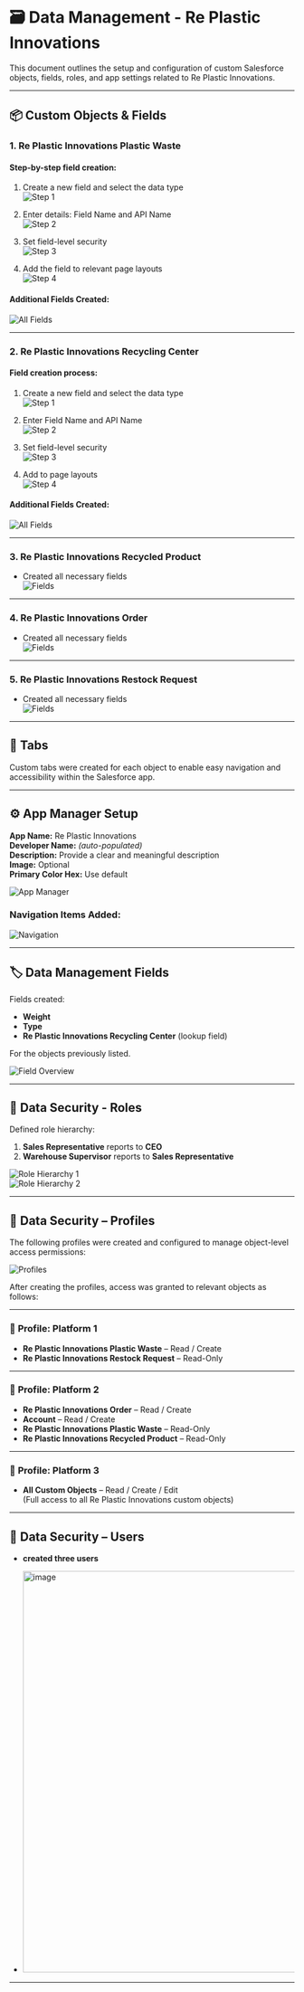# 🗃️ Data Management - Re Plastic Innovations

This document outlines the setup and configuration of custom Salesforce objects, fields, roles, and app settings related to Re Plastic Innovations.

---

## 📦 Custom Objects & Fields

### 1. **Re Plastic Innovations Plastic Waste**

#### Step-by-step field creation:

1. Create a new field and select the data type  
   ![Step 1](https://github.com/user-attachments/assets/c27a5f1f-f7ae-4ba4-9069-7be75a55f2ea)

2. Enter details: Field Name and API Name  
   ![Step 2](https://github.com/user-attachments/assets/0c7ee8d0-bea9-4f0f-be84-0ca917adc509)

3. Set field-level security  
   ![Step 3](https://github.com/user-attachments/assets/85d22cf9-8e61-4d7c-a77a-042389f475cc)

4. Add the field to relevant page layouts  
   ![Step 4](https://github.com/user-attachments/assets/8335dd14-e5bf-49c1-be56-998393b8cf63)

#### Additional Fields Created:
![All Fields](https://github.com/user-attachments/assets/ea8235cb-c8c5-489d-b209-80d7813ba5b3)

---

### 2. **Re Plastic Innovations Recycling Center**

#### Field creation process:

1. Create a new field and select the data type  
   ![Step 1](https://github.com/user-attachments/assets/0788f3a2-2600-4f1a-a054-2ba4715db6b8)

2. Enter Field Name and API Name  
   ![Step 2](https://github.com/user-attachments/assets/3b1cacc7-db1b-4dff-a0ec-055d72a2d723)

3. Set field-level security  
   ![Step 3](https://github.com/user-attachments/assets/bda9fced-bd9a-4524-8925-462ba05b4220)

4. Add to page layouts  
   ![Step 4](https://github.com/user-attachments/assets/e7968bc7-26e1-49f1-87cc-575a46bc484b)

#### Additional Fields Created:
![All Fields](https://github.com/user-attachments/assets/0943c672-13bc-4fa7-a405-d2e552930115)

---

### 3. **Re Plastic Innovations Recycled Product**

- Created all necessary fields  
  ![Fields](https://github.com/user-attachments/assets/992fdaca-083b-4112-b26d-3324724d51ac)

---

### 4. **Re Plastic Innovations Order**

- Created all necessary fields  
  ![Fields](https://github.com/user-attachments/assets/8ec8730c-6c21-43e1-8237-1ddc57167c06)

---

### 5. **Re Plastic Innovations Restock Request**

- Created all necessary fields  
  ![Fields](https://github.com/user-attachments/assets/5f8b99bb-ded9-43a0-bf2b-2ffe69765056)

---

## 📁 Tabs

Custom tabs were created for each object to enable easy navigation and accessibility within the Salesforce app.

---

## ⚙️ App Manager Setup

**App Name:** Re Plastic Innovations  
**Developer Name:** *(auto-populated)*  
**Description:** Provide a clear and meaningful description  
**Image:** Optional  
**Primary Color Hex:** Use default  

![App Manager](https://github.com/user-attachments/assets/ec99525f-aeea-4fa8-a5fe-1652917bf356)

### Navigation Items Added:
![Navigation](https://github.com/user-attachments/assets/83b1efff-592d-40b0-ad4c-448c0f464c87)

---

## 🏷️ Data Management Fields

Fields created:

- **Weight**
- **Type**
- **Re Plastic Innovations Recycling Center** (lookup field)

For the objects previously listed.

![Field Overview](https://github.com/user-attachments/assets/34effb82-7c2c-4612-ae2a-d67f4ad58d69)

---

## 🔐 Data Security - Roles

Defined role hierarchy:

1. **Sales Representative** reports to **CEO**
2. **Warehouse Supervisor** reports to **Sales Representative**

![Role Hierarchy 1](https://github.com/user-attachments/assets/c445dca1-0568-4740-94d0-5ef3e335a704)  
![Role Hierarchy 2](https://github.com/user-attachments/assets/17cd301d-4208-42aa-8681-44705afd61c2)

---

## 🔐 Data Security – Profiles

The following profiles were created and configured to manage object-level access permissions:

![Profiles](https://github.com/user-attachments/assets/8eba060f-0209-4d69-8adc-e997522b0e37)

After creating the profiles, access was granted to relevant objects as follows:

---

### 👤 **Profile: Platform 1**

- **Re Plastic Innovations Plastic Waste** – Read / Create  
- **Re Plastic Innovations Restock Request** – Read-Only

---

### 👤 **Profile: Platform 2**

- **Re Plastic Innovations Order** – Read / Create  
- **Account** – Read / Create  
- **Re Plastic Innovations Plastic Waste** – Read-Only  
- **Re Plastic Innovations Recycled Product** – Read-Only

---

### 👤 **Profile: Platform 3**

- **All Custom Objects** – Read / Create / Edit  
  (Full access to all Re Plastic Innovations custom objects)

---

## 🔐 Data Security – Users

- **created three users**

- <img width="927" height="710" alt="image" src="https://github.com/user-attachments/assets/65c99b2c-8d10-4576-8df9-09ff422d053b" />
---













